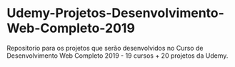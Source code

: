 # Udemy-Projetos-Desenvolvimento-Web-Completo-2019

Repositorio para os projetos que serão desenvolvidos no Curso de Desenvolvimento Web Completo 2019 - 19 cursos + 20 projetos da Udemy.
